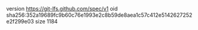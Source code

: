 version https://git-lfs.github.com/spec/v1
oid sha256:352a19689fc9b60c76e1993e2c8b59de8aea1c57c412e5142627252e2f299e03
size 1184
